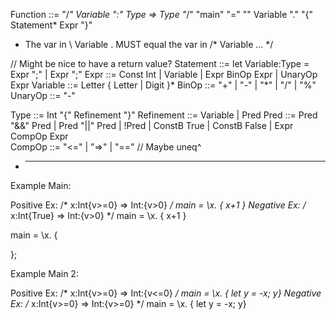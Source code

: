 Function ::=
    "/*"    Variable ":" Type => Type   "*/"
    "main" "=" "\" Variable "." "{"    Statement*   Expr    "}" 

- The var in \ Variable . MUST equal the var in /* Variable ... */

// Might be nice to have a return value?
Statement ::= let Variable:Type = Expr ";" | Expr ";"
Expr ::= Const Int | Variable | Expr BinOp Expr | UnaryOp Expr
Variable ::= Letter { Letter | Digit }*
BinOp ::= "+" | "-" | "*" | "/" | "%"
UnaryOp ::= "-" 

Type ::= Int "{"    Refinement   "}"
Refinement ::= Variable | Pred
Pred ::= Pred "&&" Pred | Pred "||" Pred | !Pred | ConstB True | ConstB False | Expr CompOp Expr  
CompOp ::= "<=" | "=>" | "==" 
// Maybe uneq^


* ----------------------------------------------------------------------------
Example Main:

Positive Ex: /* x:Int{v>=0} => Int:{v>0} */ main = \x. { x+1 }
Negative Ex: /* x:Int{True} => Int:{v>0} */ main = \x. { x+1 }

main = \x. {

};


Example Main 2:

Positive Ex: /* x:Int{v>=0} => Int:{v<=0} */ main = \x. { let y = -x; y}
Negative Ex: /* x:Int{v>=0} => Int:{v>=0} */ main = \x. { let y = -x; y}